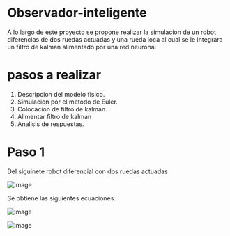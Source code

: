 # Observador-inteligente
A lo largo de este proyecto se propone realizar la simulacion de un robot diferencias de dos ruedas actuadas y una rueda loca al cual se le integrara un filtro de kalman alimentado por una red neuronal

# pasos a realizar
1.  Descripcion del modelo fisico.
2.  Simulacion por el metodo de Euler.
3.  Colocacion de filtro de kalman.
4.  Alimentar filtro de kalman
5.  Analisis de respuestas.

# Paso 1
Del siguinete robot diferencial con dos ruedas actuadas

![image](https://github.com/SebastianMartinez19/Observador-inteligente/assets/106949729/1973a41b-5772-41f2-bb63-1f107548f61c)

Se obtiene las siguientes ecuaciones.

![image](https://github.com/SebastianMartinez19/Observador-inteligente/assets/106949729/b2ebc680-359e-49eb-97dc-5fe715516dc6)

![image](https://github.com/SebastianMartinez19/Observador-inteligente/assets/106949729/1d517503-f08b-4b9a-a47e-15aca83ed9fe)



